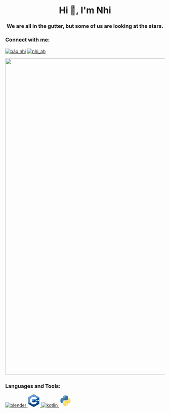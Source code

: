 

<h1 align="center">Hi 👋, I'm Nhi</h1>
<h3 align="center">We are all in the gutter, but some of us are looking at the stars.</h3>

<h3 align="left">Connect with me:</h3>
<p align="left">
<a href="https://fb.com/bảo nhi" target="blank"><img align="center" src="https://raw.githubusercontent.com/rahuldkjain/github-profile-readme-generator/master/src/images/icons/Social/facebook.svg" alt="bảo nhi" height="30" width="40" /></a>
<a href="https://instagram.com/nhi_ah" target="blank"><img align="center" src="https://raw.githubusercontent.com/rahuldkjain/github-profile-readme-generator/master/src/images/icons/Social/instagram.svg" alt="nhi_ah" height="30" width="40" /></a>
</p>
<img src="https://ghiencongnghe.info/wp-content/uploads/2021/02/1581591620013_WhoppingBlackLemur-size_restricted.gif" width="1000" height="1000" />
<h3 align="left">Languages and Tools:</h3>
<p align="left"> <a href="https://www.blender.org/" target="_blank" rel="noreferrer"> <img src="https://download.blender.org/branding/community/blender_community_badge_white.svg" alt="blender" width="40" height="40"/> </a> <a href="https://www.w3schools.com/cpp/" target="_blank" rel="noreferrer"> <img src="https://raw.githubusercontent.com/devicons/devicon/master/icons/cplusplus/cplusplus-original.svg" alt="cplusplus" width="40" height="40"/> </a> <a href="https://kotlinlang.org" target="_blank" rel="noreferrer"> <img src="https://www.vectorlogo.zone/logos/kotlinlang/kotlinlang-icon.svg" alt="kotlin" width="40" height="40"/> </a> <a href="https://www.python.org" target="_blank" rel="noreferrer"> <img src="https://raw.githubusercontent.com/devicons/devicon/master/icons/python/python-original.svg" alt="python" width="40" height="40"/> </a> </p>
